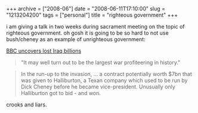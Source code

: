 +++
archive = ["2008-06"]
date = "2008-06-11T17:10:00"
slug = "1213204200"
tags = ["personal"]
title = "righteous government"
+++

i am giving a talk in two weeks during sacrament meeting on the topic of
righteous government. oh gosh it is going to be so hard to not use
bush/cheney as an example of unrighteous government:

[BBC uncovers lost Iraq billions][1]

> "It may well turn out to be the largest war profiteering in history."

> In the run-up to the invasion, ... a contract potentially worth $7bn
> that was given to Halliburton, a Texan company which used to be run by
> Dick Cheney before he became vice-president. Unusually only Halliburton
> got to bid - and won.

crooks and liars.

[1]: http://news.bbc.co.uk/2/hi/middle_east/7444083.stm

